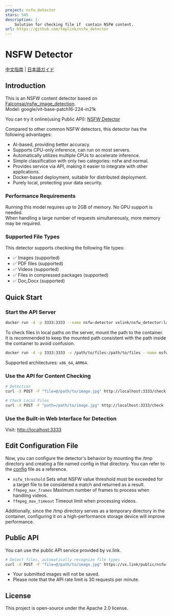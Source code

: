 ```yaml
---
project: nsfw_detector
stars: 545
description: |-
    Solution for checking file if  contain NSFW content.
url: https://github.com/tmplink/nsfw_detector
---
```


# NSFW Detector

[中文指南](README_cn.md) | [日本語ガイド](README_jp.md)

## Introduction

This is an NSFW content detector based on [Falconsai/nsfw_image_detection](https://huggingface.co/Falconsai/nsfw_image_detection).  
Model: google/vit-base-patch16-224-in21k

You can try it online(using Public API): [NSFW Detector](https://www.vx.link/nsfw_detector.html)

Compared to other common NSFW detectors, this detector has the following advantages:

* AI-based, providing better accuracy.
* Supports CPU-only inference, can run on most servers.
* Automatically utilizes multiple CPUs to accelerate inference.
* Simple classification with only two categories: nsfw and normal.
* Provides service via API, making it easier to integrate with other applications.
* Docker-based deployment, suitable for distributed deployment.
* Purely local, protecting your data security.

### Performance Requirements

Running this model requires up to 2GB of memory. No GPU support is needed.  
When handling a large number of requests simultaneously, more memory may be required.

### Supported File Types

This detector supports checking the following file types:

* ✅ Images (supported)
* ✅ PDF files (supported)
* ✅ Videos (supported)
* ✅ Files in compressed packages (supported)
* ✅ Doc,Docx (supported)

## Quick Start

### Start the API Server

```bash
docker run -d -p 3333:3333 --name nsfw-detector vxlink/nsfw_detector:latest
```

To check files in local paths on the server, mount the path to the container.
It is recommended to keep the mounted path consistent with the path inside the container to avoid confusion.

```bash
docker run -d -p 3333:3333 -v /path/to/files:/path/to/files --name nsfw-detector vxlink/nsfw_detector:latest
```

Supported architectures: `x86_64`, `ARM64`.

### Use the API for Content Checking

```bash
# Detection
curl -X POST -F "file=@/path/to/image.jpg" http://localhost:3333/check

# Check Local Files
curl -X POST -F "path=/path/to/image.jpg" http://localhost:3333/check
```

### Use the Built-in Web Interface for Detection

Visit: [http://localhost:3333](http://localhost:3333)

## Edit Configuration File

Now, you can configure the detector's behavior by mounting the /tmp directory and creating a file named config in that directory.
You can refer to the [config](config) file as a reference.

* `nsfw_threshold` Sets what NSFW value threshold must be exceeded for a target file to be considered a match and returned as a result.
* `ffmpeg_max_frames` Maximum number of frames to process when handling videos.
* `ffmpeg_max_timeout` Timeout limit when processing videos.

Additionally, since the /tmp directory serves as a temporary directory in the container, configuring it on a high-performance storage device will improve performance.

## Public API

You can use the public API service provided by vx.link.

```bash
# Detect files, automatically recognize file types
curl -X POST -F "file=@/path/to/image.jpg" https://vx.link/public/nsfw
```

* Your submitted images will not be saved.
* Please note that the API rate limit is 30 requests per minute.

## License

This project is open-source under the Apache 2.0 license.


